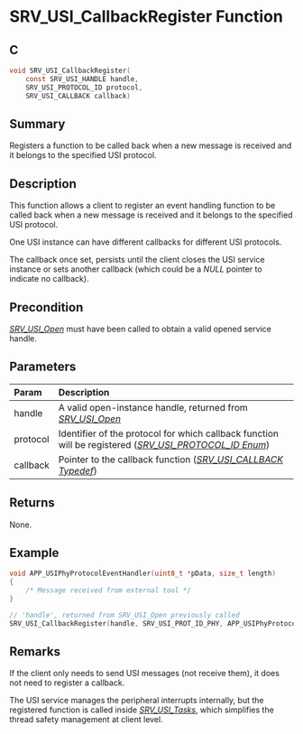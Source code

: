 # SRV_USI_CallbackRegister Function

## C

```c
void SRV_USI_CallbackRegister( 
    const SRV_USI_HANDLE handle,
    SRV_USI_PROTOCOL_ID protocol, 
    SRV_USI_CALLBACK callback)
```

## Summary

Registers a function to be called back when a new message is received and it belongs to the specified USI protocol.

## Description

This function allows a client to register an event handling function to be called back when a new message is received and it belongs to the specified USI protocol.

One USI instance can have different callbacks for different USI protocols.

The callback once set, persists until the client closes the USI service instance or sets another callback (which could be a *NULL* pointer to indicate no callback).

## Precondition

[*SRV_USI_Open*](GUID-7464B9B1-E30E-4C83-BFF4-C8FBC8AE2B97.html) must have been called to obtain a valid opened service handle.

## Parameters

| Param | Description |
|:----- |:----------- |
| handle | A valid open-instance handle, returned from [*SRV_USI_Open*](GUID-7464B9B1-E30E-4C83-BFF4-C8FBC8AE2B97.html) |
| protocol | Identifier of the protocol for which callback function will be registered ([*SRV_USI_PROTOCOL_ID Enum*](GUID-0C07CB6E-5CF9-4C7E-AC48-965198152AAF.html)) |
| callback | Pointer to the callback function ([*SRV_USI_CALLBACK Typedef*](GUID-48BB87BF-AAC0-4DE0-A21F-6F00E5B1FF24.html)) |

## Returns

None.

## Example

```c
void APP_USIPhyProtocolEventHandler(uint8_t *pData, size_t length)
{
    /* Message received from external tool */
}

// 'handle', returned from SRV_USI_Open previously called
SRV_USI_CallbackRegister(handle, SRV_USI_PROT_ID_PHY, APP_USIPhyProtocolEventHandler);
```

## Remarks

If the client only needs to send USI messages (not receive them), it does not need to register a callback.

The USI service manages the peripheral interrupts internally, but the registered function is called inside [*SRV_USI_Tasks*](GUID-E0E5E6A7-18F0-4315-B9C1-E4D3011230A8.html), which simplifies the thread safety management at client level.
